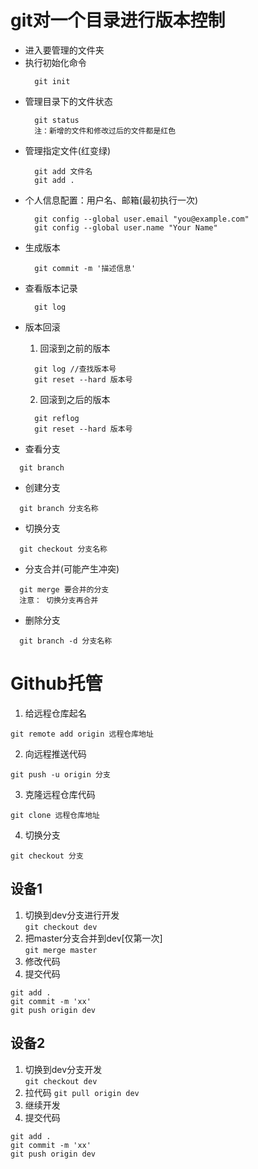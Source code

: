 # git对一个目录进行版本控制
+ 进入要管理的文件夹
+ 执行初始化命令  
  ```
    git init
  ```
+ 管理目录下的文件状态  
  ```
    git status    
    注：新增的文件和修改过后的文件都是红色
  ```   
+ 管理指定文件(红变绿)
  ```
    git add 文件名  
    git add .
  ```
+ 个人信息配置：用户名、邮箱(最初执行一次)
  ```
    git config --global user.email "you@example.com"  
    git config --global user.name "Your Name"
  ``` 
+ 生成版本
  ```
    git commit -m '描述信息'
  ```
+ 查看版本记录
  ```
    git log
  ```
- 版本回滚  
  1. 回滚到之前的版本
  ```
    git log //查找版本号
    git reset --hard 版本号
  ``` 
  2.  回滚到之后的版本
  ```
    git reflog
    git reset --hard 版本号
  ```

- 查看分支
```
  git branch
```
- 创建分支
```
  git branch 分支名称
```
- 切换分支
```
  git checkout 分支名称
```
- 分支合并(可能产生冲突)
```
  git merge 要合并的分支
  注意： 切换分支再合并
```
- 删除分支
```
  git branch -d 分支名称
```
# Github托管

  1. 给远程仓库起名
   ```
   git remote add origin 远程仓库地址
   ```
  2. 向远程推送代码
   ```
   git push -u origin 分支
   ```
  3. 克隆远程仓库代码
  ```
  git clone 远程仓库地址
  ```
  4. 切换分支
   ```
   git checkout 分支
   ```
  
## 设备1
  1. 切换到dev分支进行开发  
   `git checkout dev`
  2. 把master分支合并到dev[仅第一次]  
   `git merge master`
  3. 修改代码
  4. 提交代码
   ```
   git add .
   git commit -m 'xx'
   git push origin dev
   ```

## 设备2
  1. 切换到dev分支开发  
  `git checkout dev`
  2. 拉代码
  `git pull origin dev`  
  3. 继续开发
  4. 提交代码
   ```
   git add .
   git commit -m 'xx'
   git push origin dev
   ```

